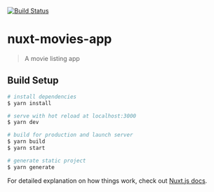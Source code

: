 [![Build Status](https://travis-ci.org/DotunAj/nuxt-movies-app.svg?branch=master)](https://travis-ci.org/DotunAj/nuxt-movies-app)

# nuxt-movies-app

> A movie listing app

## Build Setup

``` bash
# install dependencies
$ yarn install

# serve with hot reload at localhost:3000
$ yarn dev

# build for production and launch server
$ yarn build
$ yarn start

# generate static project
$ yarn generate
```

For detailed explanation on how things work, check out [Nuxt.js docs](https://nuxtjs.org).
